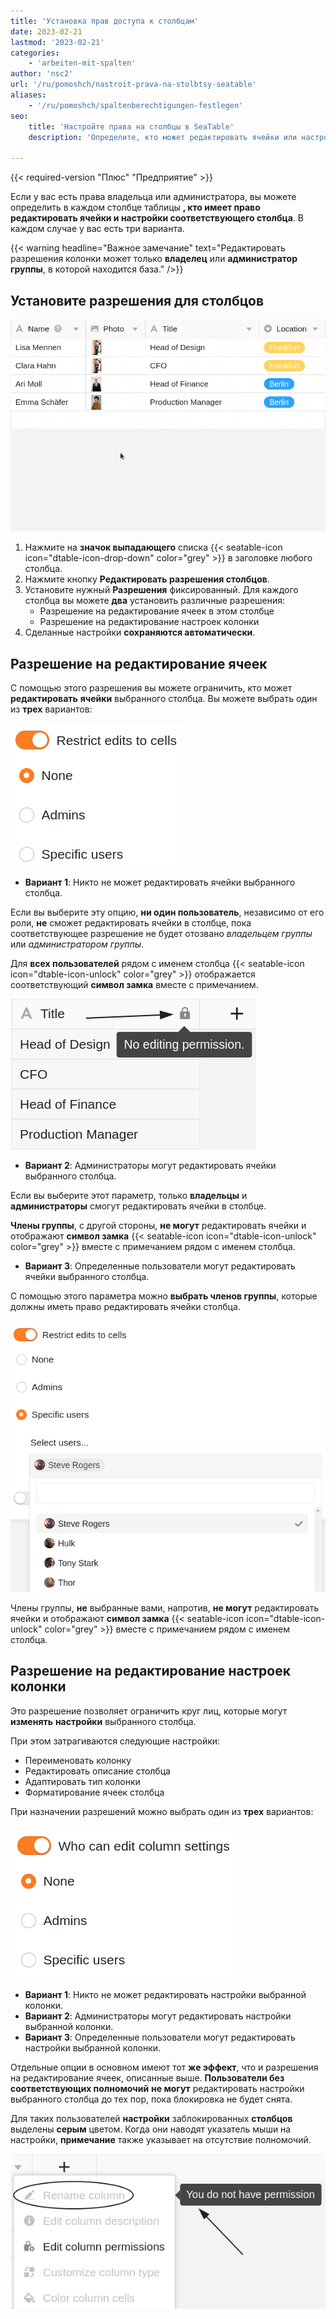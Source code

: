 ```yaml
---
title: 'Установка прав доступа к столбцам'
date: 2023-02-21
lastmod: '2023-02-21'
categories:
    - 'arbeiten-mit-spalten'
author: 'nsc2'
url: '/ru/pomoshch/nastroit-prava-na-stolbtsy-seatable'
aliases:
    - '/ru/pomoshch/spaltenberechtigungen-festlegen'
seo:
    title: 'Настройте права на столбцы в SeaTable'
    description: 'Определите, кто может редактировать ячейки или настройки столбцов в SeaTable — больше защиты и гибкости управления.'

---
```


{{< required-version "Плюс" "Предприятие" >}}

Если у вас есть права владельца или администратора, вы можете определить в каждом столбце таблицы **, кто имеет право редактировать ячейки и настройки соответствующего столбца**. В каждом случае у вас есть три варианта.

{{< warning  headline="Важное замечание"  text="Редактировать разрешения колонки может только **владелец** или **администратор** **группы**, в которой находится база." />}}

## Установите разрешения для столбцов

![Установите разрешения для столбцов](images/edit-column-permissions.gif)

1. Нажмите на **значок выпадающего** списка {{< seatable-icon icon="dtable-icon-drop-down" color="grey" >}} в заголовке любого столбца.
2. Нажмите кнопку **Редактировать разрешения столбцов**.
3. Установите нужный **Разрешения** фиксированный. Для каждого столбца вы можете **два** установить различные разрешения:
    - Разрешение на редактирование ячеек в этом столбце
    - Разрешение на редактирование настроек колонки
4. Сделанные настройки **сохраняются автоматически**.

## Разрешение на редактирование ячеек

С помощью этого разрешения вы можете ограничить, кто может **редактировать** **ячейки** выбранного столбца. Вы можете выбрать один из **трех** вариантов:

![Установите полномочия для редактирования ячеек](images/restrict-edit-to-cells.png)

- **Вариант 1**: Никто не может редактировать ячейки выбранного столбца.

Если вы выберите эту опцию, **ни один пользователь**, независимо от его роли, **не** сможет редактировать ячейки в столбце, пока соответствующее разрешение не будет отозвано _владельцем группы_ или _администратором группы_.

Для **всех пользователей** рядом с именем столбца {{< seatable-icon icon="dtable-icon-unlock" color="grey" >}} отображается соответствующий **символ замка** вместе с примечанием.

![Члены группы не имеют права редактировать ячейки столбца с этим параметром](images/group-members-cant-edit-cells-1.png)

- **Вариант 2**: Администраторы могут редактировать ячейки выбранного столбца.

Если вы выберите этот параметр, только **владельцы** и **администраторы** смогут редактировать ячейки в столбце.

**Члены группы**, с другой стороны, **не могут** редактировать ячейки и отображают **символ замка** {{< seatable-icon icon="dtable-icon-unlock" color="grey" >}} вместе с примечанием рядом с именем столбца.

- **Вариант 3**: Определенные пользователи могут редактировать ячейки выбранного столбца.

С помощью этого параметра можно **выбрать членов группы**, которые должны иметь право редактировать ячейки столбца.

![Выбор конкретных пользователей, которые могут редактировать ячейки столбца](images/option-3-editing-cells.png)

Члены группы, **не** выбранные вами, напротив, **не могут** редактировать ячейки и отображают **символ замка** {{< seatable-icon icon="dtable-icon-unlock" color="grey" >}} вместе с примечанием рядом с именем столбца.

## Разрешение на редактирование настроек колонки

Это разрешение позволяет ограничить круг лиц, которые могут **изменять** **настройки** выбранного столбца.

При этом затрагиваются следующие настройки:

- Переименовать колонку
- Редактировать описание столбца
- Адаптировать тип колонки
- Форматирование ячеек столбца

При назначении разрешений можно выбрать один из **трех** вариантов:

![Установите полномочия для редактирования настроек колонки](images/who-can-edit-column-settings.png)

- **Вариант 1**: Никто не может редактировать настройки выбранной колонки.
- **Вариант 2**: Администраторы могут редактировать настройки выбранной колонки.
- **Вариант 3**: Определенные пользователи могут редактировать настройки выбранной колонки.

Отдельные опции в основном имеют тот **же эффект**, что и разрешения на редактирование ячеек, описанные выше. **Пользователи без соответствующих полномочий** **не могут** редактировать настройки выбранного столбца до тех пор, пока блокировка не будет снята.

Для таких пользователей **настройки** заблокированных **столбцов** выделены **серым** цветом. Когда они наводят указатель мыши на настройки, **примечание** также указывает на отсутствие полномочий.

![Настройки столбцов, выделенные серым цветом, и указание на отсутствие авторизации](images/column-settings-for-users-with-no-permission.png)
